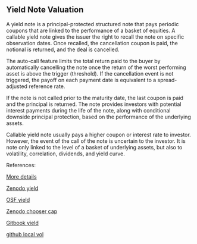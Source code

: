 ## Yield Note Valuation

A yield note is a principal-protected structured note that pays periodic coupons that are linked to the performance of a basket of equities. A callable yield note gives the issuer the right to recall the note on specific observation dates. Once recalled, the cancellation coupon is paid, the notional is returned, and the deal is cancelled.

The auto-call feature limits the total return paid to the buyer by automatically cancelling the note once the return of the worst performing asset is above the trigger (threshold). If the cancellation event is not triggered, the payoff on each payment date is equivalent to a spread-adjusted reference rate.

If the note is not called prior to the maturity date, the last coupon is paid and the principal is returned. The note provides investors with potential interest payments during the life of the note, along with conditional downside principal protection, based on the performance of the underlying assets.

Callable yield note usually pays a higher coupon or interest rate to investor. However, the event of the call of the note is uncertain to the investor. It is note only linked to the level of a basket of underlying assets, but also to volatility, correlation, dividends, and yield curve.


References:
   
[More details](./EqYield-23.pdf)   
   
[Zenodo yield](https://zenodo.org/record/5759793/files/Zenodo-EqYield.pdf)

[OSF yield](https://osf.io/mhktc/download)

[Zenodo chooser cap](https://zenodo.org/record/6561499)

[Gitbook yield](https://davidlee1203.gitbook.io/callable-yield-note/)

[github local vol](https://github.com/timxiao1203/LocalVolatilityGaussianModel)
